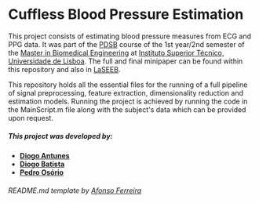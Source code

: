 # Cuffless Blood Pressure Estimation

This project consists of estimating blood pressure measures from ECG and PPG data. It was part of the [PDSB](https://fenix.tecnico.ulisboa.pt/cursos/mebiom/disciplina-curricular/1529008500343) course of the 1st year/2nd semester of the [Master in Biomedical Engineering](https://fenix.tecnico.ulisboa.pt/cursos/mebiom) at [Instituto Superior Técnico, Universidade de Lisboa](https://tecnico.ulisboa.pt/en/). The full and final minipaper can be found within this repository and also in [LaSEEB].

This repository holds all the essential files for the running of a full pipeline of signal preprocessing, feature extraction, dimensionality reduction and estimation models.
Running the project is achieved by running the code in the MainScript.m file along with the subject's data which can be provided upon request.

##### This project was developed by: 
 - **[Diogo Antunes]**
 - **[Diogo Batista]**
 - **[Pedro Osório]**

###### README.md template by [Afonso Ferreira]

[//]: # (These are reference links used in the body of this note and get stripped out when the markdown processor does its job. There is no need to format nicely because it shouldn't be seen.)

   [Diogo Antunes]: <https://github.com/>
   [Diogo Batista]: <https://github.com/>
   [Pedro Osório]: <https://github.com/pedr0sorio>  
   [Afonso Ferreira]: <https://github.com/afonsof3rreira>
   [Laseeb]: <https://wiki.laseeb.org/attachments/download/141/G5%20Cuffless%20Blood%20Pressure%20Estimation_r1.pdf>
